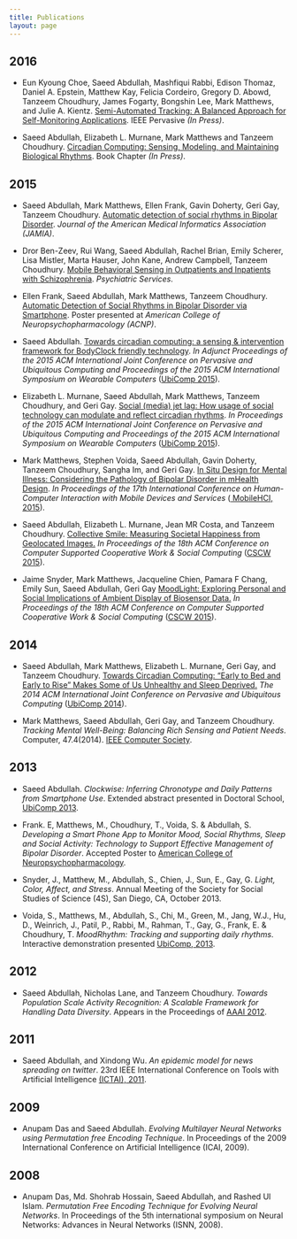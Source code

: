 ```yaml
---
title: Publications
layout: page
---
```


2016
----

* Eun Kyoung Choe, Saeed Abdullah, Mashfiqui Rabbi, Edison Thomaz, Daniel A. Epstein, Matthew Kay, Felicia Cordeiro, Gregory D. Abowd, Tanzeem Choudhury, James Fogarty, Bongshin Lee, Mark Matthews, and Julie A. Kientz. <a href="#"> Semi-Automated Tracking: A Balanced Approach for Self-Monitoring Applications</a>. IEEE Pervasive <em>(In Press)</em>.

* Saeed Abdullah, Elizabeth L. Murnane, Mark Matthews and Tanzeem Choudhury. <a href="#">Circadian Computing: Sensing, Modeling, and Maintaining Biological Rhythms</a>. Book Chapter <em>(In Press)</em>.


2015
----
* Saeed Abdullah, Mark Matthews, Ellen Frank, Gavin Doherty, Geri Gay, Tanzeem Choudhury. <a href="http://dx.doi.org/10.1093/jamia/ocv200"> Automatic detection of social rhythms in Bipolar Disorder</a>. <em>Journal of the American Medical Informatics Association (JAMIA)</em>.

* Dror Ben-Zeev, Rui Wang, Saeed Abdullah, Rachel Brian, Emily Scherer, Lisa Mistler, Marta Hauser, John Kane, Andrew Campbell, Tanzeem Choudhury. <a href="http://dx.doi.org/10.1176/appi.ps.201500130">Mobile Behavioral Sensing in Outpatients and Inpatients with Schizophrenia</a>. <em>Psychiatric Services</em>.

* Ellen Frank, Saeed Abdullah, Mark Matthews, Tanzeem Choudhury. <a href="http://www.nature.com/npp/journal/v40/n1s/full/npp2015325a.html">Automatic Detection of Social Rhythms in Bipolar Disorder via Smartphone</a>. Poster presented at <em>American College of Neuropsychopharmacology (ACNP)</em>.

* Saeed Abdullah. <a href="https://dl.acm.org/citation.cfm?id=2801657">Towards circadian computing: a sensing & intervention framework for BodyClock friendly technology</a>. <em>In Adjunct Proceedings of the 2015 ACM International Joint Conference on Pervasive and Ubiquitous Computing and Proceedings of the 2015 ACM International Symposium on Wearable Computers</em> (<a href="http://ubicomp.org/ubicomp2015/">UbiComp 2015</a>).

* Elizabeth L. Murnane, Saeed Abdullah, Mark Matthews, Tanzeem Choudhury, and Geri Gay. <a href ="https://dl.acm.org/citation.cfm?id=2807522">Social (media) jet lag: How usage of social technology can modulate and reflect circadian rhythms</a>. <em>In Proceedings of the 2015 ACM International Joint Conference on Pervasive and Ubiquitous Computing and Proceedings of the 2015 ACM International Symposium on Wearable Computers</em> (<a href="http://ubicomp.org/ubicomp2015/">UbiComp 2015</a>).

* Mark Matthews, Stephen Voida, Saeed Abdullah, Gavin Doherty, Tanzeem Choudhury, Sangha Im, and Geri Gay. <a href="https://dl.acm.org/citation.cfm?id=2785866">In Situ Design for Mental Illness: Considering the Pathology of Bipolar Disorder in mHealth Design</a>. <em>In Proceedings of the 17th International Conference on Human-Computer Interaction with Mobile Devices and Services</em> (<a href="http://mobilehci.acm.org/2015/"> MobileHCI, 2015</a>).

*  Saeed Abdullah, Elizabeth L. Murnane, Jean MR Costa, and Tanzeem Choudhury.
<a href="http://dl.acm.org/citation.cfm?id=2675186">Collective Smile: Measuring Societal Happiness from Geolocated Images.</a> <em>In Proceedings of the 18th ACM Conference on Computer Supported Cooperative Work & Social Computing</em> (<a href="http://cscw.acm.org/2015/">CSCW 2015</a>).

* Jaime Snyder, Mark Matthews, Jacqueline Chien, Pamara F Chang, Emily Sun, Saeed Abdullah, Geri Gay
<a href="http://dl.acm.org/citation.cfm?id=2675191">MoodLight: Exploring Personal and Social Implications of Ambient Display of Biosensor Data.</a> <em>In Proceedings of the 18th ACM Conference on Computer Supported Cooperative Work & Social Computing</em> (<a href="http://cscw.acm.org/2015/">CSCW 2015</a>).


2014
----

* Saeed Abdullah, Mark Matthews, Elizabeth L. Murnane, Geri Gay, and Tanzeem Choudhury.
<a href="http://pac.cs.cornell.edu/pubs/clockwise-ubicomp-2014.pdf">Towards Circadian Computing: “Early to Bed and Early to Rise” Makes Some of Us Unhealthy and Sleep Deprived.</a> <em> The 2014 ACM International Joint Conference on Pervasive and Ubiquitous Computing</em> (<a href="http://ubicomp.org/ubicomp2014/">UbiComp 2014</a>).

* Mark Matthews, Saeed Abdullah, Geri Gay, and Tanzeem Choudhury. <em>Tracking Mental
Well-Being: Balancing Rich Sensing and Patient Needs</em>. Computer, 47.4(2014).
[IEEE Computer Society][ieee-computer-2014].

2013
----
* Saeed Abdullah.
<em>Clockwise: Inferring Chronotype and Daily Patterns from Smartphone Use</em>.
Extended abstract presented in Doctoral School, [UbiComp 2013][ubicomp-doctoral-school-2013].
* Frank. E, Matthews, M., Choudhury, T., Voida, S. & Abdullah, S.
<em>Developing a Smart Phone App to Monitor Mood, Social Rhythms, Sleep and Social Activity: Technology to Support Effective Management of Bipolar Disorder</em>.
Accepted Poster to [American College of Neuropsychopharmacology][poster-american-college-2013].

* Snyder, J., Matthew, M., Abdullah, S., Chien, J., Sun, E., Gay, G.
<em>Light, Color, Affect, and Stress</em>.
Annual Meeting of the Society for Social Studies of Science (4S), San Diego, CA, October 2013.

* Voida, S., Matthews, M., Abdullah, S., Chi, M., Green, M., Jang, W.J., Hu, D.,
Weinrich, J., Patil, P., Rabbi, M., Rahman, T., Gay, G., Frank, E. & Choudhury, T.
<em> MoodRhythm: Tracking and supporting daily rhythms</em>.
Interactive demonstration presented [UbiComp, 2013][ubicomp-moodrhythm-2013].

2012
----

* Saeed Abdullah, Nicholas Lane, and Tanzeem Choudhury.
<em>Towards Population Scale Activity Recognition: A Scalable Framework for Handling Data Diversity</em>.
Appears in the Proceedings of [AAAI 2012][aaai-2012].

2011
----

* Saeed Abdullah, and Xindong Wu.
<em> An epidemic model for news spreading on twitter</em>.
23rd IEEE International Conference on Tools with Artificial Intelligence
[(ICTAI), 2011][ictai-2011].

2009
----
* Anupam Das and Saeed Abdullah. <em>Evolving Multilayer Neural Networks using Permutation free Encoding Technique</em>. In Proceedings of the 2009 International Conference on Artificial Intelligence (ICAI, 2009).

2008
----
* Anupam Das, Md. Shohrab Hossain, Saeed Abdullah, and Rashed Ul Islam. <em>Permutation Free Encoding Technique for Evolving Neural Networks</em>. In Proceedings of the 5th international symposium on Neural Networks: Advances in Neural Networks (ISNN, 2008).






[ieee-computer-2014]: http://www.computer.org/csdl/mags/co/2014/index.html
[poster-american-college-2013]: http://www.nature.com/npp/journal/v38/n2s/full/npp2013279a.html
[ubicomp-moodrhythm-2013]: http://dl.acm.org/citation.cfm?id=2494111
[ubicomp-doctoral-school-2013]: http://www.ubicomp.org/ubicomp2013/dc/abdullah-jr-ds-crc.pdf
[aaai-2012]: http://www.aaai.org/ocs/index.php/AAAI/AAAI12/paper/viewFile/5169/5491
[ictai-2011]: http://www.cse.fau.edu/ictai2011/
